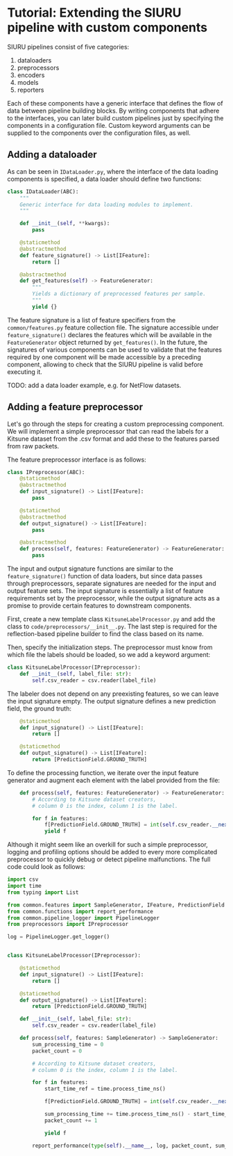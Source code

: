 # Tutorial: Extending the SIURU pipeline with custom components

SIURU pipelines consist of five categories:
1. dataloaders
2. preprocessors
3. encoders
4. models
5. reporters

Each of these components have a generic interface that defines the flow of data between pipeline building blocks. By writing components that adhere to the interfaces, you can later build custom pipelines just by specifying the components in a configuration file. Custom keyword arguments can be supplied to the components over the configuration files, as well.

## Adding a dataloader

As can be seen in `IDataLoader.py`, where the interface of the data loading components is specified, a data loader should define two functions:

```python
class IDataLoader(ABC):
    """
    Generic interface for data loading modules to implement.
    """

    def __init__(self, **kwargs):
        pass

    @staticmethod
    @abstractmethod
    def feature_signature() -> List[IFeature]:
        return []

    @abstractmethod
    def get_features(self) -> FeatureGenerator:
        """
        Yields a dictionary of preprocessed features per sample.
        """
        yield {}
```

The feature signature is a list of feature specifiers from the `common/features.py` feature collection file. The signature accessible under `feature_signature()` declares the features which will be available in the `FeatureGenerator` object returned by `get_features()`. In the future, the signatures of various components can be used to validate that the features required by one component will be made accessible by a preceding component, allowing to check that the SIURU pipeline is valid before executing it.



TODO: add a data loader example, e.g. for NetFlow datasets.


## Adding a feature preprocessor

Let's go through the steps for creating a custom preprocessing component. We will implement a simple preprocessor that can read the labels for a Kitsune dataset from the .csv format and add these to the features parsed from raw packets.

The feature preprocessor interface is as follows:

```python
class IPreprocessor(ABC):
    @staticmethod
    @abstractmethod
    def input_signature() -> List[IFeature]:
        pass

    @staticmethod
    @abstractmethod
    def output_signature() -> List[IFeature]:
        pass

    @abstractmethod
    def process(self, features: FeatureGenerator) -> FeatureGenerator:
        pass
```

The input and output signature functions are similar to the `feature_signature()` function of data loaders, but since data passes through preprocessors, separate signatures are needed for the input and output feature sets. The input signature is essentially a list of feature requirements set by the preprocessor, while the output signature acts as a promise to provide certain features to downstream components.

First, create a new template class `KitsuneLabelProcessor.py` and add the class to `code/preprocessors/__init__.py`. The last step is required for the reflection-based pipeline builder to find the class based on its name.

Then, specify the initialization steps. The preprocessor must know from which file the labels should be loaded, so we add a keyword argument:

```python
class KitsuneLabelProcessor(IPreprocessor):
    def __init__(self, label_file: str):
        self.csv_reader = csv.reader(label_file)
```

The labeler does not depend on any preexisting features, so we can leave the input signature empty. The output signature defines a new prediction field, the ground truth:
```python
    @staticmethod
    def input_signature() -> List[IFeature]:
        return []

    @staticmethod
    def output_signature() -> List[IFeature]:
        return [PredictionField.GROUND_TRUTH]
```

To define the processing function, we iterate over the input feature generator and augment each element with the label provided from the file:

```python
    def process(self, features: FeatureGenerator) -> FeatureGenerator:
        # According to Kitsune dataset creators,
        # column 0 is the index, column 1 is the label.

        for f in features:
            f[PredictionField.GROUND_TRUTH] = int(self.csv_reader.__next__())
            yield f
```

Although it might seem like an overkill for such a simple preprocessor, logging and profiling options should be added to every more complicated preprocessor to quickly debug or detect pipeline malfunctions. The full code could look as follows:

```python
import csv
import time
from typing import List

from common.features import SampleGenerator, IFeature, PredictionField
from common.functions import report_performance
from common.pipeline_logger import PipelineLogger
from preprocessors import IPreprocessor

log = PipelineLogger.get_logger()


class KitsuneLabelProcessor(IPreprocessor):

    @staticmethod
    def input_signature() -> List[IFeature]:
        return []

    @staticmethod
    def output_signature() -> List[IFeature]:
        return [PredictionField.GROUND_TRUTH]

    def __init__(self, label_file: str):
        self.csv_reader = csv.reader(label_file)

    def process(self, features: SampleGenerator) -> SampleGenerator:
        sum_processing_time = 0
        packet_count = 0

        # According to Kitsune dataset creators,
        # column 0 is the index, column 1 is the label.

        for f in features:
            start_time_ref = time.process_time_ns()

            f[PredictionField.GROUND_TRUTH] = int(self.csv_reader.__next__())

            sum_processing_time += time.process_time_ns() - start_time_ref
            packet_count += 1

            yield f

        report_performance(type(self).__name__, log, packet_count, sum_processing_time)
```